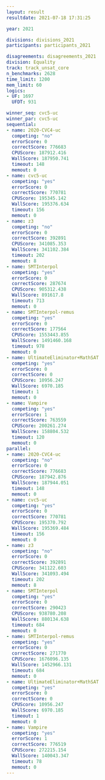```yaml
---
layout: result
resultdate: 2021-07-18 17:31:25

year: 2021

divisions: divisions_2021
participants: participants_2021

disagreements: disagreements_2021
division: Equality
track: track_unsat_core
n_benchmarks: 2628
time_limit: 1200
mem_limit: 60
logics:
- UF: 1697
  UFDT: 931

winner_seq: cvc5-uc
winner_par: cvc5-uc
sequential:
- name: 2020-CVC4-uc
  competing: "no"
  errorScore: 0
  correctScore: 776683
  CPUScore: 187912.416
  WallScore: 187950.741
  timeout: 148
  memout: 0
- name: cvc5-uc
  competing: "yes"
  errorScore: 0
  correctScore: 770781
  CPUScore: 195345.142
  WallScore: 195376.634
  timeout: 156
  memout: 0
- name: z3
  competing: "no"
  errorScore: 0
  correctScore: 392891
  CPUScore: 341085.353
  WallScore: 341102.384
  timeout: 202
  memout: 8
- name: SMTInterpol
  competing: "yes"
  errorScore: 0
  correctScore: 287674
  CPUScore: 905312.438
  WallScore: 891617.8
  timeout: 713
  memout: 0
- name: SMTInterpol-remus
  competing: "yes"
  errorScore: 0
  correctScore: 177564
  CPUScore: 1553443.855
  WallScore: 1491460.168
  timeout: 978
  memout: 0
- name: UltimateEliminator+MathSAT
  competing: "yes"
  errorScore: 0
  correctScore: 0
  CPUScore: 10956.247
  WallScore: 6970.185
  timeout: 1
  memout: 0
- name: Vampire
  competing: "yes"
  errorScore: 1
  correctScore: 763559
  CPUScore: 200261.274
  WallScore: 158804.532
  timeout: 120
  memout: 0
parallel:
- name: 2020-CVC4-uc
  competing: "no"
  errorScore: 0
  correctScore: 776683
  CPUScore: 187942.876
  WallScore: 187944.051
  timeout: 148
  memout: 0
- name: cvc5-uc
  competing: "yes"
  errorScore: 0
  correctScore: 770781
  CPUScore: 195370.792
  WallScore: 195369.484
  timeout: 156
  memout: 0
- name: z3
  competing: "no"
  errorScore: 0
  correctScore: 392891
  CPUScore: 341122.603
  WallScore: 341093.494
  timeout: 202
  memout: 8
- name: SMTInterpol
  competing: "yes"
  errorScore: 0
  correctScore: 290423
  CPUScore: 938780.208
  WallScore: 880134.638
  timeout: 684
  memout: 0
- name: SMTInterpol-remus
  competing: "yes"
  errorScore: 0
  correctScore: 271770
  CPUScore: 1676096.135
  WallScore: 1452966.131
  timeout: 684
  memout: 0
- name: UltimateEliminator+MathSAT
  competing: "yes"
  errorScore: 0
  correctScore: 0
  CPUScore: 10956.247
  WallScore: 6970.185
  timeout: 1
  memout: 0
- name: Vampire
  competing: "yes"
  errorScore: 1
  correctScore: 776519
  CPUScore: 272215.154
  WallScore: 140043.347
  timeout: 78
  memout: 0
---
```

